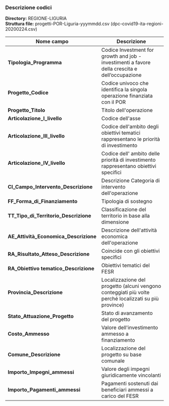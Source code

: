 ### Descrizione codici

**Directory:**  REGIONE-LIGURIA<br>
**Struttura file:** progetti-POR-Liguria-yyymmdd.csv (dpc-covid19-ita-regioni-20200224.csv)<br>

| Nome campo                  | Descrizione                       |
|-----------------------------|-----------------------------------|
**Tipologia_Programma** | Codice	Investment for growth and job -  investimenti a favore della crescita e dell’occupazione |
**Progetto_Codice** | Codice univoco che identifica la singola operazione finanziata con il POR |
**Progetto_Titolo** | Titolo dell'operazione |
**Articolazione_I_livello** | Codice dell'asse |
**Articolazione_III_livello** | Codice dell'ambito degli obiettivi tematici rappresentano le priorità di investimento |
**Articolazione_IV_livello** | Codice	dell' ambito delle priorità di investimento rappresentano obiettivi specifici |
**CI_Campo_Intervento_Descrizione** | Descrizione	Categoria di intervento dell'operazione |
**FF_Forma_di_Finanziamento** | Tipologia di sostegno |
**TT_Tipo_di_Territorio_Descrizione** | Classificazione del territorio in base alla dimensione |
**AE_Attività_Economica_Descrizione** | Descrizione dell'attività economica dell'operazione |
**RA_Risultato_Atteso_Descrizione** | Coincide con gli obiettivi specifici
**RA_Obiettivo tematico_Descrizione** | Obiettivi tematici del FESR |
**Provincia_Descrizione** | Localizzazione del progetto (alcuni vengono conteggiati più volte perché localizzati su più province) |
**Stato_Attuazione_Progetto** |	Stato di avanzamento del progetto |
**Costo_Ammesso**	| Valore dell'investimento ammesso a finanziamento |
**Comune_Descrizione**	| Localizzazione del progetto su base comunale |
**Importo_Impegni_ammessi**	| Valore degli impegni giuridicamente vincolanti |
**Importo_Pagamenti_ammessi** |	Pagamenti sostenuti dai beneficiari ammessi a carico del FESR |
